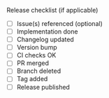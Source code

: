 Release checklist (if applicable)

- [ ] Issue(s) referenced (optional)
- [ ] Implementation done
- [ ] Changelog updated
- [ ] Version bump
- [ ] CI checks OK
- [ ] PR merged
- [ ] Branch deleted
- [ ] Tag added
- [ ] Release published
